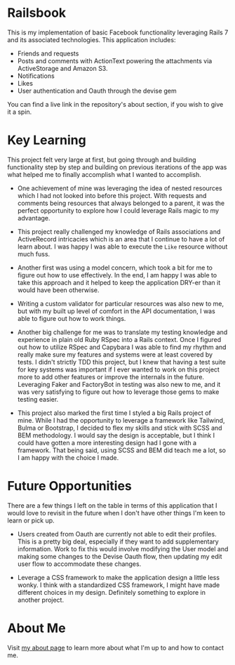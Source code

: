 # Railsbook

This is my implementation of basic Facebook functionality leveraging Rails 7 and its associated technologies. This application includes:
* Friends and requests
* Posts and comments with ActionText powering the attachments via ActiveStorage and Amazon S3.
* Notifications
* Likes
* User authentication and Oauth through the devise gem

You can find a live link in the repository's about section, if you wish to give it a spin.

# Key Learning

This project felt very large at first, but going through and building functionality step by step and building on previous iterations of the app was what helped me to finally accomplish what I wanted to accomplish.

* One achievement of mine was leveraging the idea of nested resources which I had not looked into before this project. With requests and comments being resources that always belonged to a parent, it was the perfect opportunity to explore how I could leverage Rails magic to my advantage.

* This project really challenged my knowledge of Rails associations and ActiveRecord intricacies which is an area that I continue to have a lot of learn about. I was happy I was able to execute the `Like` resource without much fuss.

* Another first was using a model concern, which took a bit for me to figure out how to use effectively. In the end, I am happy I was able to take this approach and it helped to keep the application DRY-er than it would have been otherwise.

* Writing a custom validator for particular resources was also new to me, but with my built up level of comfort in the API documentation, I was able to figure out how to work things.

* Another big challenge for me was to translate my testing knowledge and experience in plain old Ruby RSpec into a Rails context. Once I figured out how to utilize RSpec and Capybara I was able to find my rhythm and really make sure my features and systems were at least covered by tests. I didn't strictly TDD this project, but I knew that having a test suite for key systems was important if I ever wanted to work on this project more to add other features or improve the internals in the future. Leveraging Faker and FactoryBot in testing was also new to me, and it was very satisfying to figure out how to leverage those gems to make testing easier.

* This project also marked the first time I styled a big Rails project of mine. While I had the opportunity to leverage a framework like Tailwind, Bulma or Bootstrap, I decided to flex my skills and stick with SCSS and BEM methodology. I would say the design is acceptable, but I think I could have gotten a more interesting design had I gone with a framework. That being said, using SCSS and BEM did teach me a lot, so I am happy with the choice I made.

# Future Opportunities
There are a few things I left on the table in terms of this application that I would love to revisit in the future when I don't have other things I'm keen to learn or pick up.

* Users created from Oauth are currently not able to edit their profiles. This is a pretty big deal, especially if they want to add supplementary information. Work to fix this would involve modifying the User model and making some changes to the Devise Oauth flow, then updating my edit user flow to accommodate these changes.

* Leverage a CSS framework to make the application design a little less wonky. I think with a standardized CSS framework, I might have made different choices in my design. Definitely something to explore in another project.

# About Me
Visit [my about page](https://crespire.net/) to learn more about what I'm up to and how to contact me.